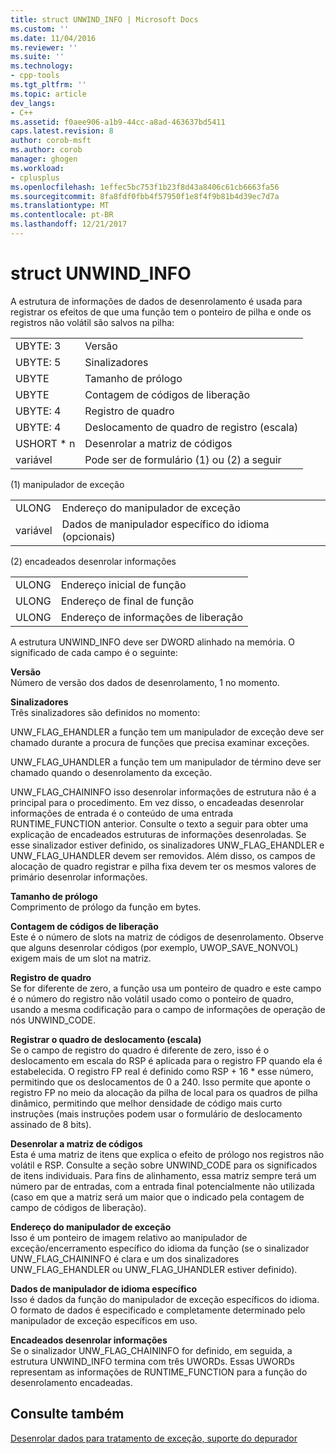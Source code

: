 ```yaml
---
title: struct UNWIND_INFO | Microsoft Docs
ms.custom: ''
ms.date: 11/04/2016
ms.reviewer: ''
ms.suite: ''
ms.technology:
- cpp-tools
ms.tgt_pltfrm: ''
ms.topic: article
dev_langs:
- C++
ms.assetid: f0aee906-a1b9-44cc-a8ad-463637bd5411
caps.latest.revision: 8
author: corob-msft
ms.author: corob
manager: ghogen
ms.workload:
- cplusplus
ms.openlocfilehash: 1effec5bc753f1b23f8d43a8406c61cb6663fa56
ms.sourcegitcommit: 8fa8fdf0fbb4f57950f1e8f4f9b81b4d39ec7d7a
ms.translationtype: MT
ms.contentlocale: pt-BR
ms.lasthandoff: 12/21/2017
---
```

# <a name="struct-unwindinfo"></a>struct UNWIND_INFO
A estrutura de informações de dados de desenrolamento é usada para registrar os efeitos de que uma função tem o ponteiro de pilha e onde os registros não volátil são salvos na pilha:  
  
|||  
|-|-|  
|UBYTE: 3|Versão|  
|UBYTE: 5|Sinalizadores|  
|UBYTE|Tamanho de prólogo|  
|UBYTE|Contagem de códigos de liberação|  
|UBYTE: 4|Registro de quadro|  
|UBYTE: 4|Deslocamento de quadro de registro (escala)|  
|USHORT * n|Desenrolar a matriz de códigos|  
|variável|Pode ser de formulário (1) ou (2) a seguir|  
  
 (1) manipulador de exceção  
  
|||  
|-|-|  
|ULONG|Endereço do manipulador de exceção|  
|variável|Dados de manipulador específico do idioma (opcionais)|  
  
 (2) encadeados desenrolar informações  
  
|||  
|-|-|  
|ULONG|Endereço inicial de função|  
|ULONG|Endereço de final de função|  
|ULONG|Endereço de informações de liberação|  
  
 A estrutura UNWIND_INFO deve ser DWORD alinhado na memória. O significado de cada campo é o seguinte:  
  
 **Versão**  
 Número de versão dos dados de desenrolamento, 1 no momento.  
  
 **Sinalizadores**  
 Três sinalizadores são definidos no momento:  
  
 UNW_FLAG_EHANDLER a função tem um manipulador de exceção deve ser chamado durante a procura de funções que precisa examinar exceções.  
  
 UNW_FLAG_UHANDLER a função tem um manipulador de término deve ser chamado quando o desenrolamento da exceção.  
  
 UNW_FLAG_CHAININFO isso desenrolar informações de estrutura não é a principal para o procedimento. Em vez disso, o encadeadas desenrolar informações de entrada é o conteúdo de uma entrada RUNTIME_FUNCTION anterior. Consulte o texto a seguir para obter uma explicação de encadeados estruturas de informações desenroladas. Se esse sinalizador estiver definido, os sinalizadores UNW_FLAG_EHANDLER e UNW_FLAG_UHANDLER devem ser removidos. Além disso, os campos de alocação de quadro registrar e pilha fixa devem ter os mesmos valores de primário desenrolar informações.  
  
 **Tamanho de prólogo**  
 Comprimento de prólogo da função em bytes.  
  
 **Contagem de códigos de liberação**  
 Este é o número de slots na matriz de códigos de desenrolamento. Observe que alguns desenrolar códigos (por exemplo, UWOP_SAVE_NONVOL) exigem mais de um slot na matriz.  
  
 **Registro de quadro**  
 Se for diferente de zero, a função usa um ponteiro de quadro e este campo é o número do registro não volátil usado como o ponteiro de quadro, usando a mesma codificação para o campo de informações de operação de nós UNWIND_CODE.  
  
 **Registrar o quadro de deslocamento (escala)**  
 Se o campo de registro do quadro é diferente de zero, isso é o deslocamento em escala do RSP é aplicada para o registro FP quando ela é estabelecida. O registro FP real é definido como RSP + 16 * esse número, permitindo que os deslocamentos de 0 a 240. Isso permite que aponte o registro FP no meio da alocação da pilha de local para os quadros de pilha dinâmico, permitindo que melhor densidade de código mais curto instruções (mais instruções podem usar o formulário de deslocamento assinado de 8 bits).  
  
 **Desenrolar a matriz de códigos**  
 Esta é uma matriz de itens que explica o efeito de prólogo nos registros não volátil e RSP. Consulte a seção sobre UNWIND_CODE para os significados de itens individuais. Para fins de alinhamento, essa matriz sempre terá um número par de entradas, com a entrada final potencialmente não utilizada (caso em que a matriz será um maior que o indicado pela contagem de campo de códigos de liberação).  
  
 **Endereço do manipulador de exceção**  
 Isso é um ponteiro de imagem relativo ao manipulador de exceção/encerramento específico do idioma da função (se o sinalizador UNW_FLAG_CHAININFO é clara e um dos sinalizadores UNW_FLAG_EHANDLER ou UNW_FLAG_UHANDLER estiver definido).  
  
 **Dados de manipulador de idioma específico**  
 Isso é dados da função do manipulador de exceção específicos do idioma. O formato de dados é especificado e completamente determinado pelo manipulador de exceção específicos em uso.  
  
 **Encadeados desenrolar informações**  
 Se o sinalizador UNW_FLAG_CHAININFO for definido, em seguida, a estrutura UNWIND_INFO termina com três UWORDs.  Essas UWORDs representam as informações de RUNTIME_FUNCTION para a função do desenrolamento encadeadas.  
  
## <a name="see-also"></a>Consulte também  
 [Desenrolar dados para tratamento de exceção, suporte do depurador](../build/unwind-data-for-exception-handling-debugger-support.md)